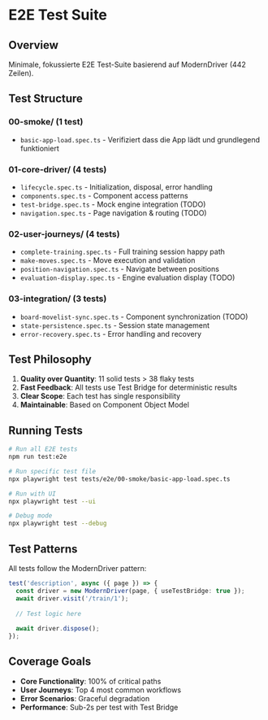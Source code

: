 # E2E Test Suite

## Overview
Minimale, fokussierte E2E Test-Suite basierend auf ModernDriver (442 Zeilen).

## Test Structure

### 00-smoke/ (1 test)
- `basic-app-load.spec.ts` - Verifiziert dass die App lädt und grundlegend funktioniert

### 01-core-driver/ (4 tests)
- `lifecycle.spec.ts` - Initialization, disposal, error handling
- `components.spec.ts` - Component access patterns  
- `test-bridge.spec.ts` - Mock engine integration (TODO)
- `navigation.spec.ts` - Page navigation & routing (TODO)

### 02-user-journeys/ (4 tests)
- `complete-training.spec.ts` - Full training session happy path
- `make-moves.spec.ts` - Move execution and validation
- `position-navigation.spec.ts` - Navigate between positions
- `evaluation-display.spec.ts` - Engine evaluation display (TODO)

### 03-integration/ (3 tests)
- `board-movelist-sync.spec.ts` - Component synchronization (TODO)
- `state-persistence.spec.ts` - Session state management
- `error-recovery.spec.ts` - Error handling and recovery

## Test Philosophy

1. **Quality over Quantity**: 11 solid tests > 38 flaky tests
2. **Fast Feedback**: All tests use Test Bridge for deterministic results
3. **Clear Scope**: Each test has single responsibility
4. **Maintainable**: Based on Component Object Model

## Running Tests

```bash
# Run all E2E tests
npm run test:e2e

# Run specific test file
npx playwright test tests/e2e/00-smoke/basic-app-load.spec.ts

# Run with UI
npx playwright test --ui

# Debug mode
npx playwright test --debug
```

## Test Patterns

All tests follow the ModernDriver pattern:

```typescript
test('description', async ({ page }) => {
  const driver = new ModernDriver(page, { useTestBridge: true });
  await driver.visit('/train/1');
  
  // Test logic here
  
  await driver.dispose();
});
```

## Coverage Goals

- **Core Functionality**: 100% of critical paths
- **User Journeys**: Top 4 most common workflows  
- **Error Scenarios**: Graceful degradation
- **Performance**: Sub-2s per test with Test Bridge